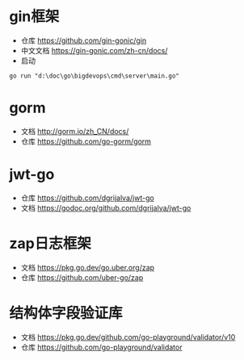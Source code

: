 # gin框架
- 仓库 https://github.com/gin-gonic/gin
- 中文文档 https://gin-gonic.com/zh-cn/docs/
 - 启动
  ``` 
  go run "d:\doc\go\bigdevops\cmd\server\main.go"
  ```
  # gorm
  - 文档 http://gorm.io/zh_CN/docs/
  - 仓库 https://github.com/go-gorm/gorm
# jwt-go
  -  仓库 https://github.com/dgrijalva/jwt-go
  -  文档 https://godoc.org/github.com/dgrijalva/jwt-go
# zap日志框架
- 文档 https://pkg.go.dev/go.uber.org/zap
- 仓库 https://github.com/uber-go/zap

# 结构体字段验证库
- 文档 https://pkg.go.dev/github.com/go-playground/validator/v10
- 仓库 https://github.com/go-playground/validator